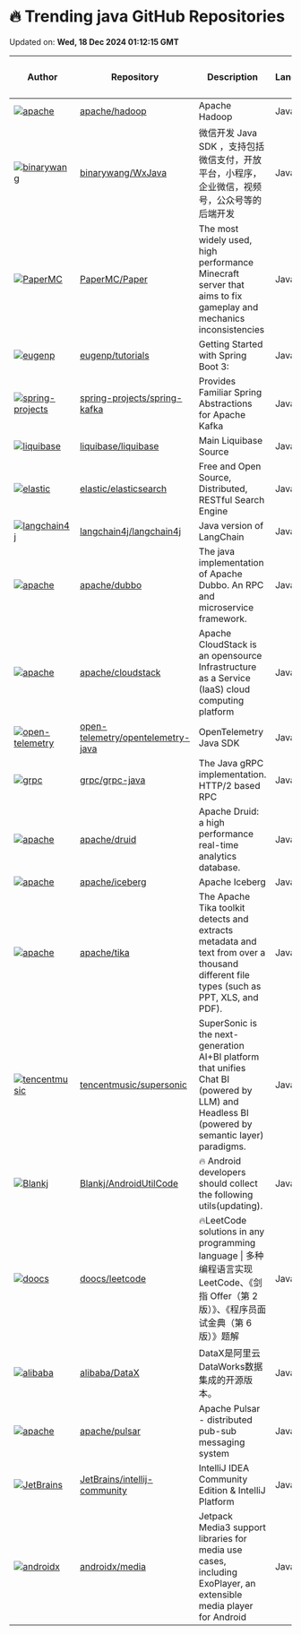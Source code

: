 # 🔥 Trending java GitHub Repositories

Updated on: **Wed, 18 Dec 2024 01:12:15 GMT**

| Author | Repository | Description | Language | ⭐ Total Stars | 🌟 Stars Today |
|--------|------------|-------------|----------|----------------|----------------|
| [![apache](https://avatars.githubusercontent.com/in/15368?s=40&v=4)](https://github.com/apache) | [apache/hadoop](https://github.com/apache/hadoop) | Apache Hadoop | Java | 14830 | 5 |
| [![binarywang](https://avatars.githubusercontent.com/u/1343140?s=40&v=4)](https://github.com/binarywang) | [binarywang/WxJava](https://github.com/binarywang/WxJava) | 微信开发 Java SDK ，支持包括微信支付，开放平台，小程序，企业微信，视频号，公众号等的后端开发 | Java | 30200 | 7 |
| [![PaperMC](https://avatars.githubusercontent.com/u/58008?s=40&v=4)](https://github.com/PaperMC) | [PaperMC/Paper](https://github.com/PaperMC/Paper) | The most widely used, high performance Minecraft server that aims to fix gameplay and mechanics inconsistencies | Java | 10252 | 13 |
| [![eugenp](https://avatars.githubusercontent.com/u/18684932?s=40&v=4)](https://github.com/eugenp) | [eugenp/tutorials](https://github.com/eugenp/tutorials) | Getting Started with Spring Boot 3: | Java | 36798 | 6 |
| [![spring-projects](https://avatars.githubusercontent.com/u/483832?s=40&v=4)](https://github.com/spring-projects) | [spring-projects/spring-kafka](https://github.com/spring-projects/spring-kafka) | Provides Familiar Spring Abstractions for Apache Kafka | Java | 2251 | 16 |
| [![liquibase](https://avatars.githubusercontent.com/u/438312?s=40&v=4)](https://github.com/liquibase) | [liquibase/liquibase](https://github.com/liquibase/liquibase) | Main Liquibase Source | Java | 4793 | 3 |
| [![elastic](https://avatars.githubusercontent.com/u/41300?s=40&v=4)](https://github.com/elastic) | [elastic/elasticsearch](https://github.com/elastic/elasticsearch) | Free and Open Source, Distributed, RESTful Search Engine | Java | 71047 | 14 |
| [![langchain4j](https://avatars.githubusercontent.com/u/132277850?s=40&v=4)](https://github.com/langchain4j) | [langchain4j/langchain4j](https://github.com/langchain4j/langchain4j) | Java version of LangChain | Java | 5082 | 4 |
| [![apache](https://avatars.githubusercontent.com/u/9292748?s=40&v=4)](https://github.com/apache) | [apache/dubbo](https://github.com/apache/dubbo) | The java implementation of Apache Dubbo. An RPC and microservice framework. | Java | 40587 | 5 |
| [![apache](https://avatars.githubusercontent.com/u/95203?s=40&v=4)](https://github.com/apache) | [apache/cloudstack](https://github.com/apache/cloudstack) | Apache CloudStack is an opensource Infrastructure as a Service (IaaS) cloud computing platform | Java | 2148 | 2 |
| [![open-telemetry](https://avatars.githubusercontent.com/u/198344?s=40&v=4)](https://github.com/open-telemetry) | [open-telemetry/opentelemetry-java](https://github.com/open-telemetry/opentelemetry-java) | OpenTelemetry Java SDK | Java | 2062 | 7 |
| [![grpc](https://avatars.githubusercontent.com/u/2811396?s=40&v=4)](https://github.com/grpc) | [grpc/grpc-java](https://github.com/grpc/grpc-java) | The Java gRPC implementation. HTTP/2 based RPC | Java | 11513 | 3 |
| [![apache](https://avatars.githubusercontent.com/u/1214075?s=40&v=4)](https://github.com/apache) | [apache/druid](https://github.com/apache/druid) | Apache Druid: a high performance real-time analytics database. | Java | 13552 | 1 |
| [![apache](https://avatars.githubusercontent.com/u/87915?s=40&v=4)](https://github.com/apache) | [apache/iceberg](https://github.com/apache/iceberg) | Apache Iceberg | Java | 6641 | 4 |
| [![apache](https://avatars.githubusercontent.com/u/6739646?s=40&v=4)](https://github.com/apache) | [apache/tika](https://github.com/apache/tika) | The Apache Tika toolkit detects and extracts metadata and text from over a thousand different file types (such as PPT, XLS, and PDF). | Java | 2604 | 11 |
| [![tencentmusic](https://avatars.githubusercontent.com/u/39718951?s=40&v=4)](https://github.com/tencentmusic) | [tencentmusic/supersonic](https://github.com/tencentmusic/supersonic) | SuperSonic is the next-generation AI+BI platform that unifies Chat BI (powered by LLM) and Headless BI (powered by semantic layer) paradigms. | Java | 2501 | 2 |
| [![Blankj](https://avatars.githubusercontent.com/u/17978187?s=40&v=4)](https://github.com/Blankj) | [Blankj/AndroidUtilCode](https://github.com/Blankj/AndroidUtilCode) | 🔥 Android developers should collect the following utils(updating). | Java | 33364 | 7 |
| [![doocs](https://avatars.githubusercontent.com/u/21008209?s=40&v=4)](https://github.com/doocs) | [doocs/leetcode](https://github.com/doocs/leetcode) | 🔥LeetCode solutions in any programming language \| 多种编程语言实现 LeetCode、《剑指 Offer（第 2 版）》、《程序员面试金典（第 6 版）》题解 | Java | 32150 | 22 |
| [![alibaba](https://avatars.githubusercontent.com/u/1905000?s=40&v=4)](https://github.com/alibaba) | [alibaba/DataX](https://github.com/alibaba/DataX) | DataX是阿里云DataWorks数据集成的开源版本。 | Java | 16092 | 4 |
| [![apache](https://avatars.githubusercontent.com/u/62500?s=40&v=4)](https://github.com/apache) | [apache/pulsar](https://github.com/apache/pulsar) | Apache Pulsar - distributed pub-sub messaging system | Java | 14328 | 5 |
| [![JetBrains](https://avatars.githubusercontent.com/u/4306070?s=40&v=4)](https://github.com/JetBrains) | [JetBrains/intellij-community](https://github.com/JetBrains/intellij-community) | IntelliJ IDEA Community Edition & IntelliJ Platform | Java | 17483 | 7 |
| [![androidx](https://avatars.githubusercontent.com/u/7881572?s=40&v=4)](https://github.com/androidx) | [androidx/media](https://github.com/androidx/media) | Jetpack Media3 support libraries for media use cases, including ExoPlayer, an extensible media player for Android | Java | 1800 | 6 |
